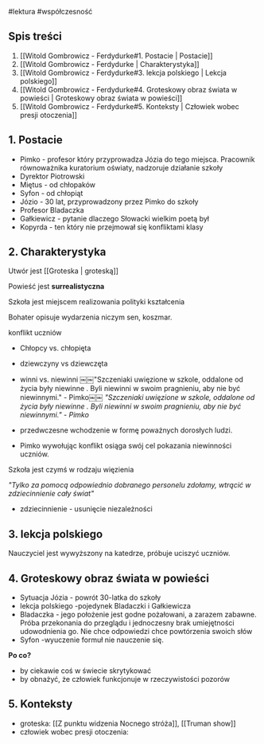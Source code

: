 #lektura #współczesność 

## Spis treści
1. [[Witold Gombrowicz - Ferdydurke#1. Postacie | Postacie]]
2. [[Witold Gombrowicz - Ferdydurke | Charakterystyka]]
3. [[Witold Gombrowicz - Ferdydurke#3. lekcja polskiego | Lekcja polskiego]]
4. [[Witold Gombrowicz - Ferdydurke#4. Groteskowy obraz świata w powieści | Groteskowy obraz świata w powieści]]
5. [[Witold Gombrowicz - Ferdydurke#5. Konteksty | Człowiek wobec presji otoczenia]]

## 1. Postacie 

- Pimko - profesor który przyprowadza Józia do tego miejsca. Pracownik równoważnika kuratorium oświaty, nadzoruje działanie szkoły
- Dyrektor Piotrowski
- Miętus - od chłopaków
- Syfon - od chłopiąt
- Józio - 30 lat, przyprowadzony przez Pimko do szkoły
- Profesor Bladaczka
- Gałkiewicz - pytanie dlaczego Słowacki wielkim poetą był
- Kopyrda - ten który nie przejmował się konfliktami klasy
## 2. Charakterystyka

Utwór jest [[Groteska | groteską]]

Powieść jest **surrealistyczna**

Szkoła jest miejscem realizowania polityki kształcenia

Bohater opisuje wydarzenia niczym sen, koszmar. 

konflikt uczniów
- Chłopcy vs. chłopięta
- dziewczyny vs dziewczęta
- winni vs. niewinni
￼￼"Szczeniaki uwięzione w szkole, oddalone od życia były niewinne . Byli niewinni w swoim pragnieniu, aby nie być niewinnymi." - Pimko￼￼
*"Szczeniaki uwięzione w szkole, oddalone od życia były niewinne . Byli niewinni w swoim pragnieniu, aby nie być niewinnymi." - Pimko*

- przedwczesne wchodzenie w formę poważnych dorosłych ludzi.
- Pimko wywołując konflikt osiąga swój cel pokazania niewinności uczniów.

Szkoła jest czymś w rodzaju więzienia

*"Tylko za pomocą odpowiednio dobranego personelu zdołamy, wtrącić w zdziecinnienie cały świat"*

- zdziecinnienie - usunięcie niezależności
## 3. lekcja polskiego

Nauczyciel jest wywyższony na katedrze, próbuje uciszyć uczniów.

## 4. Groteskowy obraz świata w powieści

- Sytuacja Józia - powrót 30-latka do szkoły
- lekcja polskiego  -pojedynek Bladaczki i Gałkiewicza
- Bladaczka - jego położenie jest godne pożałowani, a zarazem zabawne. Próba przekonania do przeglądu i jednoczesny brak umiejętności udowodnienia go. Nie chce odpowiedzi chce powtórzenia swoich słów
- Syfon -wyuczenie formuł nie nauczenie się.

**Po co?**
- by ciekawie coś w świecie skrytykować
- by obnażyć, że człowiek funkcjonuje w rzeczywistości pozorów

## 5. Konteksty

- groteska: [[Z punktu widzenia Nocnego stróża]], [[Truman show]]
- człowiek wobec presji otoczenia: 